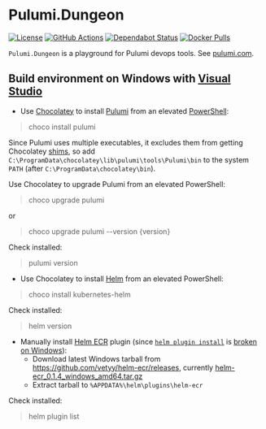 # Pulumi.Dungeon

[![License](https://img.shields.io/badge/license-MIT-blue.svg?label=License&logo=github)](LICENSE)
[![GitHub Actions](https://img.shields.io/github/workflow/status/gitfool/Pulumi.Dungeon/Build/master?label=GitHub%20Actions&logo=github)](https://github.com/gitfool/Pulumi.Dungeon/actions)
[![Dependabot Status](https://api.dependabot.com/badges/status?host=github&repo=gitfool/Pulumi.Dungeon)](https://dependabot.com)
[![Docker Pulls](https://img.shields.io/docker/pulls/dockfool/pulumi-dungeon.svg?label=Docker&logo=docker)](https://hub.docker.com/r/dockfool/pulumi-dungeon/tags)

`Pulumi.Dungeon` is a playground for Pulumi devops tools. See [pulumi.com](https://pulumi.com).

## Build environment on Windows with [Visual Studio](https://visualstudio.microsoft.com/vs/)

* Use [Chocolatey](https://chocolatey.org/) to install [Pulumi](https://github.com/pulumi/pulumi) from an elevated [PowerShell](https://github.com/PowerShell/PowerShell):
> choco install pulumi

Since Pulumi uses multiple executables, it excludes them from getting Chocolatey [shims](https://chocolatey.org/docs/features-shim#i-need-to-exclude-a-file-from-shimming), so add `C:\ProgramData\chocolatey\lib\pulumi\tools\Pulumi\bin` to the system `PATH` (after `C:\ProgramData\chocolatey\bin`).

Use Chocolatey to upgrade Pulumi from an elevated PowerShell:
> choco upgrade pulumi

or

> choco upgrade pulumi --version {version}

Check installed:
> pulumi version

* Use Chocolatey to install [Helm](https://github.com/helm/helm) from an elevated PowerShell:
> choco install kubernetes-helm

Check installed:
> helm version

* Manually install [Helm ECR](https://github.com/vetyy/helm-ecr) plugin (since [`helm plugin install`](https://helm.sh/docs/topics/plugins/#installing-a-plugin) is [broken on Windows](https://github.com/helm/helm/issues/7117)):
  * Download latest Windows tarball from https://github.com/vetyy/helm-ecr/releases, currently [helm-ecr_0.1.4_windows_amd64.tar.gz](https://github.com/vetyy/helm-ecr/releases/download/v0.1.4/helm-ecr_0.1.4_windows_amd64.tar.gz)
  * Extract tarball to `%APPDATA%\helm\plugins\helm-ecr`

Check installed:
> helm plugin list
